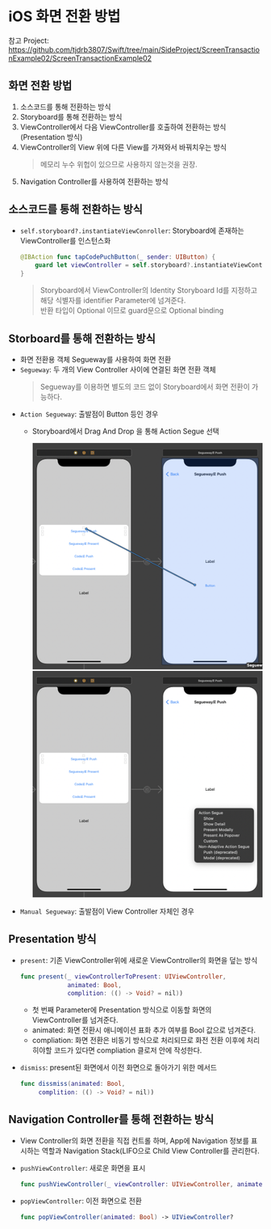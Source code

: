 # iOS 화면 전환 방법
참고 Project: https://github.com/tjdrb3807/Swift/tree/main/SideProject/ScreenTransactionExample02/ScreenTransactionExample02

## 화면 전환 방법
1. 소스코드를 통해 전환하는 방식
2. Storyboard를 통해 전환하는 방식
3. ViewController에서 다음 ViewController를 호출하여 전환하는 방식(Presentation 방식)
4. ViewController의 View 위에 다른 View를 가져와서 바꿔치우는 방식
   > 메모리 누수 위헙이 있으므로 사용하지 않는것을 권장.   
5. Navigation Controller를 사용하여 전환하는 방식

## 소스코드를 통해 전환하는 방식
* `self.storyboard?.instantiateViewConroller`: Storyboard에 존재하는 ViewController를 인스턴스화
 
   ```Swift
   @IBAction func tapCodePuchButton(_ sender: UIButton) {
       guard let viewController = self.storyboard?.instantiateViewController(identifier: "CodePushViewController") else { return }
   } 
   ```
   > Storyboard에서 ViewController의 Identity Storyboard Id를 지정하고 해당 식별자를 identifier Parameter에 넘겨준다.   
   반환 타입이 Optional 이므로 guard문으로 Optional binding   

## Storboard를 통해 전환하는 방식
* 화면 전환용 객체 Segueway를 사용하여 화면 전환
* `Segueway`: 두 개의 View Controller 사이에 연결된 화면 전환 객체
  > Segueway를 이용하면 별도의 코드 없이 Storyboard에서 화면 전환이 가능하다. 
* `Action Segueway`: 출발점이 Button 등인 경우
  * Storyboard에서 Drag And Drop 을 통해 Action Segue 선택
 
    ![](img/img12.png)
    ![](img/img13.png)
* `Manual Segueway`: 출발점이 View Controller 자체인 경우

## Presentation 방식
* `present`: 기존 ViewController위에 새로운 ViewController의 화면을 덮는 방식  
  ```Swift
  func present(_ viewControllerToPresent: UIViewController,
               animated: Bool,
               complition: (() -> Void? = nil))
  ``` 
  * 첫 번째 Parameter에 Presentation 방식으로 이동할 화면의 ViewController를 넘겨준다.
  * animated: 화면 전환시 애니메이션 표화 추가 여부를 Bool 값으로 넘겨준다.
  * compliation: 화면 전환은 비동기 방식으로 처리되므로 화전 전환 이후에 처리히야할 코드가 있다면 compliation 클로저 안에 작성한다.

* `dismiss`: present된 화면에서 이전 화면으로 돌아가기 위한 메서드
  ```Swift
  func dissmiss(animated: Bool,
       complition: (() -> Void? = nil))
  ``` 

## Navigation Controller를 통해 전환하는 방식
* View Controller의 화면 전환을 직접 컨트롤 하며, App에 Navigation 정보를 표시하는 역할과 Navigation Stack(LIFO으로 Child View Controller를 관리한다.
* `pushViewController`: 새로운 화면을 표시
 
  ``` Swift
  func pushViewController(_ viewController: UIViewController, animated: Bool)
  ```
* `popViewController`: 이전 화면으로 전환

  ```Swift
  func popViewController(animated: Bool) -> UIViewController?
  ``` 